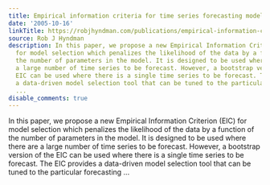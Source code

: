 ```yaml
---
title: Empirical information criteria for time series forecasting model selection
date: '2005-10-16'
linkTitle: https://robjhyndman.com/publications/empirical-information-criteria-for-time-series-forecasting-model-selection/
source: Rob J Hyndman
description: In this paper, we propose a new Empirical Information Criterion (EIC)
  for model selection which penalizes the likelihood of the data by a function of
  the number of parameters in the model. It is designed to be used where there are
  a large number of time series to be forecast. However, a bootstrap version of the
  EIC can be used where there is a single time series to be forecast. The EIC provides
  a data-driven model selection tool that can be tuned to the particular forecasting
  ...
disable_comments: true
---
```

In this paper, we propose a new Empirical Information Criterion (EIC) for model selection which penalizes the likelihood of the data by a function of the number of parameters in the model. It is designed to be used where there are a large number of time series to be forecast. However, a bootstrap version of the EIC can be used where there is a single time series to be forecast. The EIC provides a data-driven model selection tool that can be tuned to the particular forecasting ...